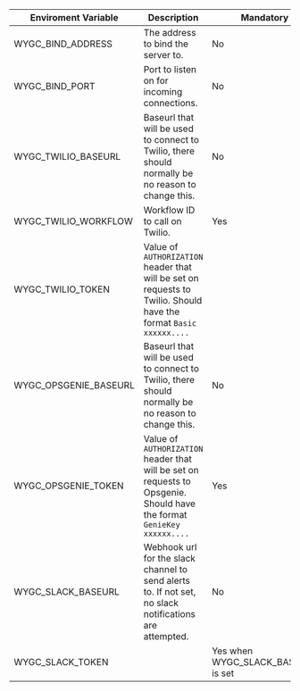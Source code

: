 | Enviroment Variable  | Description | Mandatory | Default Value  |
|---|---|---|---|
|WYGC_BIND_ADDRESS   |The address to bind the server to.   |No   |0.0.0.0   |
|WYGC_BIND_PORT   |Port to listen on for incoming connections.   |No   |2368   |
|WYGC_TWILIO_BASEURL   |Baseurl that will be used to connect to Twilio, there should normally be no reason to change this.   |No   |https://studio.twilio.com/v2/Flows/   |
|WYGC_TWILIO_WORKFLOW   |Workflow ID to call on Twilio.   |Yes   |   |
|WYGC_TWILIO_TOKEN   |Value of `AUTHORIZATION` header that will be set on requests to Twilio. Should have the format `Basic xxxxxx....`   |   |Yes   |
|WYGC_OPSGENIE_BASEURL   |Baseurl that will be used to connect to Twilio, there should normally be no reason to change this.   |No   |https://api.opsgenie.com/v2/   |
|WYGC_OPSGENIE_TOKEN   |Value of `AUTHORIZATION` header that will be set on requests to Opsgenie. Should have the format `GenieKey xxxxxx....`      |Yes   |   |
|WYGC_SLACK_BASEURL   |Webhook url for the slack channel to send alerts to. If not set, no slack notifications are attempted.   |No  |   |
|WYGC_SLACK_TOKEN   |   |Yes when WYGC_SLACK_BASEURL is set    |   |

